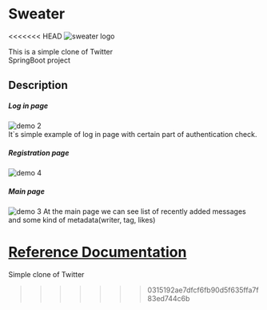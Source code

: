 # Sweater
<<<<<<< HEAD
![sweater logo](https://64.media.tumblr.com/5ba7b81cf02f5d75cd5bbcfa4bad6f65/a1f672c4e74a48dd-a4/s500x750/c2396851ec38487105cff1e20351de664b1e7138.png)

This is a simple clone of Twitter<br/>
SpringBoot project

## Description
##### Log in page
![demo 2](https://64.media.tumblr.com/6d0afc4504363102246b1811eeb03179/df18f06f30611c8d-2e/s1280x1920/a12f503606c54b8d7cd6877c2970924992ad3141.png)<br/>
It`s simple example of log in page with certain part of 
authentication check.
##### Registration page
![demo 4](https://64.media.tumblr.com/0c7d09a8725cd6f7a6c9dee7bc80bc4f/df18f06f30611c8d-e0/s1280x1920/6dd6d873f0c860e53e5419bf6e60b05bee6f9b42.png)
##### Main page
![demo 3](https://64.media.tumblr.com/87a95443d7ebdeb494d487ee1b16369f/df18f06f30611c8d-58/s1280x1920/653c6806a109fd92c89dc80ea8aa422f2e46841b.png)
At the main page we can see list of recently added messages 
and some kind of metadata(writer, tag, likes)

[Reference Documentation](./HELP.md)
=======
Simple clone of Twitter
>>>>>>> 0315192ae7dfcf6fb90d5f635ffa7f83ed744c6b

